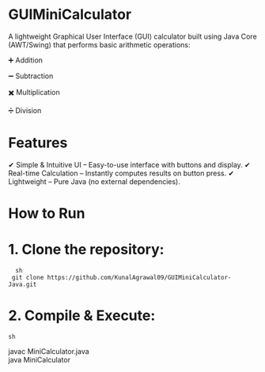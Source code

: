 # GUIMiniCalculator
A lightweight Graphical User Interface (GUI) calculator built using Java Core (AWT/Swing) that performs basic arithmetic operations:

➕ Addition

➖ Subtraction

✖️ Multiplication

➗ Division

# Features
✔ Simple & Intuitive UI – Easy-to-use interface with buttons and display.
✔ Real-time Calculation – Instantly computes results on button press.
✔ Lightweight – Pure Java (no external dependencies).

# How to Run
 # 1. Clone the repository:
      sh
     git clone https://github.com/KunalAgrawal09/GUIMiniCalculator-Java.git  
# 2. Compile & Execute:
    sh
   javac MiniCalculator.java  
   java MiniCalculator  
